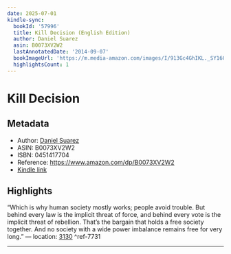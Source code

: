 ```yaml
---
date: 2025-07-01
kindle-sync:
  bookId: '57996'
  title: Kill Decision (English Edition)
  author: Daniel Suarez
  asin: B0073XV2W2
  lastAnnotatedDate: '2014-09-07'
  bookImageUrl: 'https://m.media-amazon.com/images/I/913Gc4GhIKL._SY160.jpg'
  highlightsCount: 1
---
```

# Kill Decision
## Metadata
* Author: [Daniel Suarez](https://www.amazon.comundefined)
* ASIN: B0073XV2W2
* ISBN: 0451417704
* Reference: https://www.amazon.com/dp/B0073XV2W2
* [Kindle link](kindle://book?action=open&asin=B0073XV2W2)

## Highlights
“Which is why human society mostly works; people avoid trouble. But behind every law is the implicit threat of force, and behind every vote is the implicit threat of rebellion. That’s the bargain that holds a free society together. And no society with a wide power imbalance remains free for very long.” — location: [3130](kindle://book?action=open&asin=B0073XV2W2&location=3130) ^ref-7731

---
